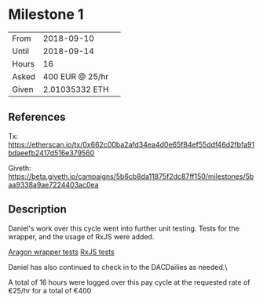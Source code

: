 # Milestone 1

| | | |
|-|-|-|
| From  | 2018-09-10 |
| Until | 2018-09-14 |
| Hours | 16 |
| Asked | 400 EUR @ 25/hr |
| Given | 2.01035332 ETH |

## References

Tx: <https://etherscan.io/tx/0x662c00ba2afd34ea4d0e65f84ef55ddf46d2fbfa91bdaeefb2417d516e379560>

Giveth: <https://beta.giveth.io/campaigns/5b6cb8da11875f2dc87ff150/milestones/5baa9338a9ae7224403ac0ea>

## Description

Daniel's work over this cycle went into further unit testing. Tests for the wrapper, and the usage of RxJS were added.

[Aragon wrapper tests](https://github.com/aragon/aragon.js/pull/147)
[RxJS tests](https://github.com/aragon/aragon.js/pull/161)

Daniel has also continued to check in to the DACDailies as needed.\

A total of 16 hours were logged over this pay cycle at the requested rate of €25/hr for a total of €400

